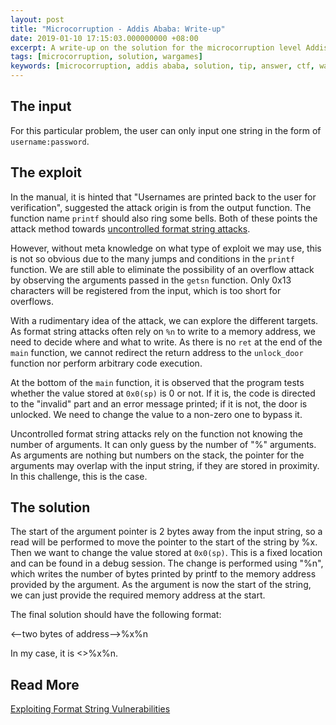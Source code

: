 ```yaml
---
layout: post
title: "Microcorruption - Addis Ababa: Write-up"
date: 2019-01-10 17:15:03.000000000 +08:00
excerpt: A write-up on the solution for the microcorruption level Addis Ababa. The thought process behind the solution is also included.
tags: [microcorruption, solution, wargames]
keywords: [microcorruption, addis ababa, solution, tip, answer, ctf, wargames]
---
```


## The input

For this particular problem, the user can only input one string in the form of `username:password`.

## The exploit

In the manual, it is hinted that "Usernames are printed back to the user for verification", suggested the attack origin is from the output function. The function name `printf` should also ring some bells. Both of these points the attack method towards [uncontrolled format string attacks](https://en.wikipedia.org/wiki/Uncontrolled_format_string).

However, without meta knowledge on what type of exploit we may use, this is not so obvious due to the many jumps and conditions in the `printf` function. We are still able to eliminate the possibility of an overflow attack by observing the arguments passed in the `getsn` function. Only 0x13 characters will be registered from the input, which is too short for overflows.

With a rudimentary idea of the attack, we can explore the different targets. As format string attacks often rely on `%n` to write to a memory address, we need to decide where and what to write. As there is no `ret` at the end of the `main` function, we cannot redirect the return address to the `unlock_door` function nor perform arbitrary code execution. 

At the bottom of the `main` function, it is observed that the program tests whether the value stored at `0x0(sp)` is 0 or not. If it is, the code is directed to the "invalid" part and an error message printed; if it is not, the door is unlocked. We need to change the value to a non-zero one to bypass it.

Uncontrolled format string attacks rely on the function not knowing the number of arguments. It can only guess by the number of "%" arguments. As arguments are nothing but numbers on the stack, the pointer for the arguments may overlap with the input string, if they are stored in proximity. In this challenge, this is the case.

## The solution

The start of the argument pointer is 2 bytes away from the input string, so a read will be performed to move the pointer to the start of the string by %x. Then we want to change the value stored at `0x0(sp)`. This is a fixed location and can be found in a debug session. The change is performed using "%n", which writes the number of bytes printed by printf to the memory address provided by the argument. As the argument is now the start of the string, we can just provide the required memory address at the start.

The final solution should have the following format:

<--two bytes of address-->%x%n

In my case, it is <>%x%n.

## Read More

[Exploiting Format String Vulnerabilities](https://crypto.stanford.edu/cs155/papers/formatstring-1.2.pdf)